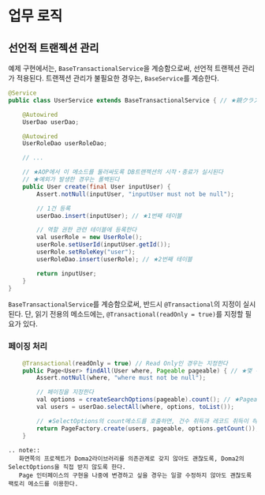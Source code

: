  # 업무 로직

## 선언적 트랜젝션 관리

예제 구현에서는, `BaseTransactionalService`을 계승함으로써,
선언적 트랜젝션 관리가 적용된다. 트랜젝션 관리가 불필요한 경우는,
`BaseService`를 계승한다.


```java
@Service
public class UserService extends BaseTransactionalService { // ★親クラスで@Transactionalを宣言済み

    @Autowired
    UserDao userDao;

    @Autowired
    UserRoleDao userRoleDao;

    // ...

    // ★AOP에서 이 메소드를 둘러싸도록 DB트랜젝션의 시작・종료가 실시된다
    // ★예외가 발생한 경우는 롤백된다
    public User create(final User inputUser) {
        Assert.notNull(inputUser, "inputUser must not be null");

        // 1건 등록
        userDao.insert(inputUser); // ★1번째 테이블

        // 역할 권한 관련 테이블에 등록한다
        val userRole = new UserRole();
        userRole.setUserId(inputUser.getId());
        userRole.setRoleKey("user");
        userRoleDao.insert(userRole); // ★2번째 테이블

        return inputUser;
    }
}

```

`BaseTransactionalService`를 계승함으로써, 반드시 `@Transactional`의 지정이 실시된다.
단, 읽기 전용의 메소드에는, `@Transactional(readOnly = true)`를 지정할 필요가 있다.

### 페이징 처리

```java
    @Transactional(readOnly = true) // Read Only인 경우는 지정한다
    public Page<User> findAll(User where, Pageable pageable) { // ★몇 건씩 취득할지, 몇 페이지째를 취득할지를 Pageable에 설정하여 인수에 전달한다.
        Assert.notNull(where, "where must not be null");

        // 페이징을 지정한다
        val options = createSearchOptions(pageable).count(); // ★Pageableを元にDoma2のSelectOptionsを作成する
        val users = userDao.selectAll(where, options, toList());

        // ★SelectOptions의 count메소드를 호출하면, 건수 취득과 레코드 취득이 하나의 SQL로 이루어질 수 있다
        return PageFactory.create(users, pageable, options.getCount()); // 팩토리 메소드에 리스트를 건네어 Page객체로 포장해서 건넨다
    }
```

```eval_rst
.. note::
   화면쪽의 프로젝트가 Doma2라이브러리를 의존관계로 갖지 않아도 괜찮도록, Doma2의 SelectOptions을 직접 받지 않도록 한다.
   Page 인터페이스의 구현을 나중에 변경하고 싶을 경우는 일괄 수정하지 않아도 괜찮도록 팩토리 메소드를 이용한다.
```

